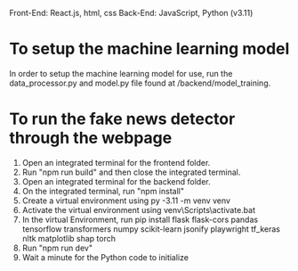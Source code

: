 Front-End: React.js, html, css
Back-End: JavaScript, Python (v3.11)

# To setup the machine learning model
In order to setup the machine learning model for use, run the data_processor.py and model.py file found at /backend/model_training.

# To run the fake news detector through the webpage
1. Open an integrated terminal for the frontend folder.
2. Run "npm run build" and then close the integrated terminal.
3. Open an integrated terminal for the backend folder.
4. On the integrated terminal, run "npm install"
5. Create a virtual environment using py -3.11 -m venv venv
6. Activate the virtual environment using venv\Scripts\activate.bat
7. In the virtual Environment, run pip install flask flask-cors pandas tensorflow transformers numpy scikit-learn jsonify playwright tf_keras nltk matplotlib shap torch
8. Run "npm run dev"
9. Wait a minute for the Python code to initialize